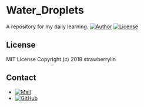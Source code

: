 # Water_Droplets

A repository for my daily learning.
[![Author](https://img.shields.io/badge/Author-strawberrylin-blue.svg)](https://strawberrylin.github.io/)
[![License](https://img.shields.io/badge/license-mit-brightgreen.svg)](https://github.com/strawberrylin/Water_Droplets/blob/master/LICENSE)

## License

MIT License Copyright (c) 2018 strawberrylin

## Contact

-   [![Mail](https://img.shields.io/badge/mailto-strawberrylin-green.svg)](mailto:hust.wanglin@gmail.com)
-   [![GitHub](https://img.shields.io/badge/github-strawberrylin-blue.svg)](https://github.com/strawberrylin)

